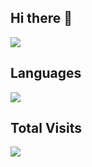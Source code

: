 ## Hi there 👋

<!--
**wuuconix/wuuconix** is a ✨ _special_ ✨ repository because its `README.md` (this file) appears on your GitHub profile.

Here are some ideas to get you started:

- 🔭 I’m currently working on ...
- 🌱 I’m currently learning ...
- 👯 I’m looking to collaborate on ...
- 🤔 I’m looking for help with ...
- 💬 Ask me about ...
- 📫 How to reach me: ...
- 😄 Pronouns: ...
- ⚡ Fun fact: ...
-->

![](https://github-readme-stats.vercel.app/api?username=wuuconix&show_icons=true)

## Languages

![](https://github-readme-stats.vercel.app/api/top-langs/?username=wuuconix&layout=compact)

## Total Visits

![](https://count.getloli.com/get/@:wuuconix)
